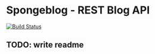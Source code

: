 # Spongeblog - REST Blog API


[![Build Status](https://travis-ci.org/daflockinger/spongeblog.svg?branch=Cutting-veggies-1)](https://travis-ci.org/daflockinger/spongeblog)


## TODO: write readme